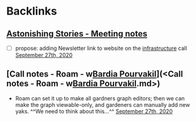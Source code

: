 
# Backlinks
## [Astonishing Stories -  Meeting notes](<Astonishing Stories -  Meeting notes.md>)
- [ ] propose: adding Newsletter link to website on the [infrastructure](<infrastructure.md>) call [September 27th, 2020](<September 27th, 2020.md>)

## [Call notes - Roam - w[Bardia Pourvakil](<Bardia Pourvakil.md>)](<Call notes - Roam - w[Bardia Pourvakil](<Bardia Pourvakil.md>).md>)
- Roam can set it up to make all gardners graph editors; then we can make the graph viewable-only, and gardeners can manually add new yaks. ^^We need to think about this...^^ [September 27th, 2020](<September 27th, 2020.md>)

